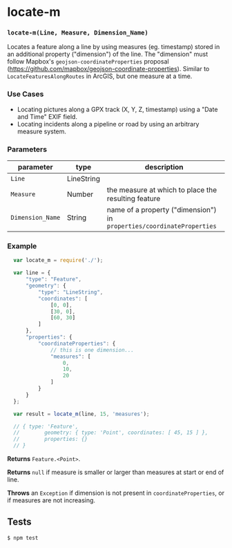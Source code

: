 # locate-m

### `locate-m(Line, Measure, Dimension_Name)`

Locates a feature along a line by using measures (eg. timestamp) stored in an additional property ("dimension") of the line. The "dimension" must follow Mapbox's `geojson-coordinateProperties` proposal (https://github.com/mapbox/geojson-coordinate-properties).
Similar to `LocateFeaturesAlongRoutes` in ArcGIS, but one measure at a time.

### Use Cases

- Locating pictures along a GPX track (X, Y, Z, timestamp) using a "Date and Time" EXIF field.
- Locating incidents along a pipeline or road by using an arbitrary measure system.


### Parameters

| parameter        | type       | description                                               |
| ---------------- | ---------- | --------------------------------------------------------- |
| `Line`           | LineString |                                                           |
| `Measure`        | Number     | the measure at which to place the resulting feature       |
| `Dimension_Name` | String     | name of a property ("dimension") in `properties/coordinateProperties`  |                                                      |


### Example

```js
  var locate_m = require('./');

  var line = {
      "type": "Feature",
      "geometry": {
          "type": "LineString",
          "coordinates": [
              [0, 0],
              [30, 0],
              [60, 30]
          ]
      },
      "properties": {
          "coordinateProperties": {
              // this is one dimension...
              "measures": [
                  0,
                  10,
                  20
              ]
          }
      }
  };

  var result = locate_m(line, 15, 'measures');

  // { type: 'Feature',
  //        geometry: { type: 'Point', coordinates: [ 45, 15 ] },
  //        properties: {}
  // }

```
**Returns** `Feature.<Point>`.

**Returns** `null` if measure is smaller or larger than measures at start or end of line.

**Throws** an `Exception` if dimension is not present in `coordinateProperties`, or if measures are not increasing.

## Tests

```sh
$ npm test
```
